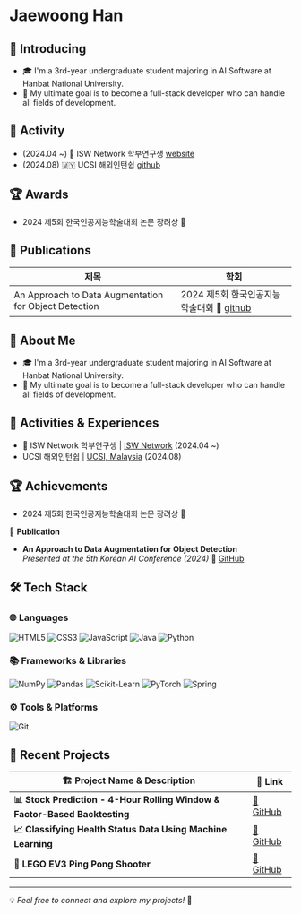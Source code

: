 # Jaewoong Han  

## 🚀 Introducing
- 🎓 I'm a 3rd-year undergraduate student majoring in AI Software at Hanbat National University.  
- 🚀 My ultimate goal is to become a full-stack developer who can handle all fields of development.  


## 🌟 Activity  
- (2024.04 ~) 🔬 ISW Network 학부연구생 [website](https://sites.google.com/view/hisw)  
- (2024.08) 🇲🇾 UCSI 해외인턴쉽 [github](https://github.com/2024-01-UCSI-HB-project)  

  
## 🏆 Awards
- 2024 제5회 한국인공지능학술대회 논문 장려상 🥉


## 📄 Publications  

| 제목 | 학회 |
|------|------|
| An Approach to Data Augmentation for Object Detection | 2024 제5회 한국인공지능학술대회 🔗 [github](https://github.com/HANJAEWOONG1233/Traffic-light-classification-code)

## 🚀 About Me  
- 🎓 I'm a 3rd-year undergraduate student majoring in AI Software at Hanbat National University.  
- 🚀 My ultimate goal is to become a full-stack developer who can handle all fields of development.  

## 🌟 Activities & Experiences  
- 🔬 ISW Network 학부연구생 | [ISW Network](https://sites.google.com/view/hisw) (2024.04 ~)  
- UCSI 해외인턴쉽 | [UCSI, Malaysia](https://github.com/2024-01-UCSI-HB-project) (2024.08)  

## 🏆 Achievements  
- 2024 제5회 한국인공지능학술대회 논문 장려상 🥉

📄 **Publication**  
- **An Approach to Data Augmentation for Object Detection**  
  *Presented at the 5th Korean AI Conference (2024)* 🔗 [GitHub](https://github.com/HANJAEWOONG1233/Traffic-light-classification-code)  

## 🛠️ Tech Stack  

### 🌐 Languages   
![HTML5](https://img.shields.io/badge/HTML5-E34F26?style=for-the-badge&logo=html5&logoColor=white)  ![CSS3](https://img.shields.io/badge/CSS3-1572B6?style=for-the-badge&logo=css3&logoColor=white)  ![JavaScript](https://img.shields.io/badge/JavaScript-F7DF1E?style=for-the-badge&logo=javascript&logoColor=black)  ![Java](https://img.shields.io/badge/Java-007396?style=for-the-badge&logo=java&logoColor=white)  ![Python](https://img.shields.io/badge/Python-3776AB?style=for-the-badge&logo=python&logoColor=white)  

### 📚 Frameworks & Libraries 
![NumPy](https://img.shields.io/badge/NumPy-013243?style=for-the-badge&logo=numpy&logoColor=white)  ![Pandas](https://img.shields.io/badge/Pandas-150458?style=for-the-badge&logo=pandas&logoColor=white)  ![Scikit-Learn](https://img.shields.io/badge/Scikit--Learn-F7931E?style=for-the-badge&logo=scikitlearn&logoColor=white)  ![PyTorch](https://img.shields.io/badge/PyTorch-EE4C2C?style=for-the-badge&logo=pytorch&logoColor=white)  ![Spring](https://img.shields.io/badge/Spring-6DB33F?style=for-the-badge&logo=spring&logoColor=white)  

### ⚙️ Tools & Platforms 
![Git](https://img.shields.io/badge/Git-F05032?style=for-the-badge&logo=git&logoColor=white)  

## 🚀 Recent Projects  

| 🏗 **Project Name & Description** | 🔗 **Link** |
|----------------------------------|------------|
| **📊 Stock Prediction - 4-Hour Rolling Window & Factor-Based Backtesting** | [🔗 GitHub](https://github.com/HANJAEWOONG1233/Stock-Prediction-RollingWindow) |
| **📈 Classifying Health Status Data Using Machine Learning** | [🔗 GitHub](https://github.com/HANJAEWOONG1233/Classifying-health-status-data-using-machine-learning) |
| **🤖 LEGO EV3 Ping Pong Shooter** | [🔗 GitHub](https://github.com/HANJAEWOONG1233/LEGO-EV3-PingPongShooter) |

---

💡 *Feel free to connect and explore my projects!* 🚀  
